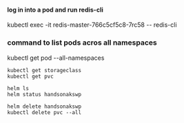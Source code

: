 #### log in into a pod and run redis-cli
kubectl exec -it redis-master-766c5cf5c8-7rc58 -- redis-cli

### command to list pods acros all namespaces
kubectl get pod --all-namespaces

```
kubectl get storageclass
kubectl get pvc

helm ls
helm status handsonakswp

helm delete handsonakswp
kubectl delete pvc --all
```
